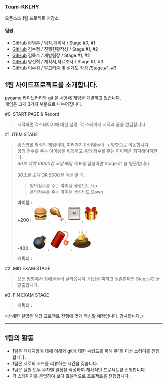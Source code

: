 ### Team-KKLHY
오픈소스 1팀 프로젝트 저장소<br>
#### 팀원
+ [GitHub](https://github.com/HwangBBang) 황병훈 / 팀장,계획서 / Stage.#0, #1 
+ [GitHub](https://github.com/123ksj) 김수정 / 진행현황작성 / Stage.#1, #2 
+ [GitHub](https://github.com/subsub97) 김득호 / 개발팀장 / Stage.#1, #2
+ [GitHub](https://github.com/YangJinHyeok) 양진혁 / 계획서,자료조사 / Stage.#1, #3 
+ [GitHub](https://github.com/sugyeong-lee) 이수경 / 알고리즘 및 설계도 작성 /Stage.#1, #3

## 1팀 사이드프로젝트를 소개합니다.

pygame 라이브러리와 git 을 사용해 게임을 개발하고 있습니다.<br>
게임은 크게 3가지 부분으로 나누어집니다.<br>

#0. START PAGE & Record<br>
> 시작화면,각스테이지에 대한 설명, 각 스테이지 시작과 끝을 연결합니다. <br>

#1. ITEM STAGE <br>
> 횡스크롤 형식의 게임이며, 여러가지 아이템들이  -x 방향으로 이동합니다. <br>
> 양의 점수를 주는 아이템을 획득하고 음의 점수를 주는 아이템은 회피해야하한다. <br>
> *60초 내에 10000점 도달* 해당 목표를 달성하면 Stage.#1 을 탈출합니다. <br><br>
> *30초를 초과* OR *5000점 이상* 일 때, <br> 
>> 양의점수를 주는 아이템 생성빈도 Up<br>
>> 음의점수를 주는 아이템 생성빈도 Down<br>
>
> **아이템 :** <br>
> **+200 :** <img src = "아이템/p_it1.png">,<img src = "아이템/p_it2.png">,<img src = "아이템/p_it3.png">,<img src = "아이템/p_it4.png"> <br><br>
> **-400 :** <img src = "아이템/n_it1.png">,<img src = "아이템/n_it2.png">,<img src = "아이템/n_it3.png">
> 
> **캐릭터 :** <br>
> 

#2. MID EXAM STAGE<br>
> 모든 방향에서 장애물들이 날라옵니다. 이것을 피하고 생존한다면 Stage.#2 을 탈출합니다.

#3. FIN EXAM STAGE<br>
> **캐릭터 :** <br>



<상세한 설명은 해당 프로젝트 진행에 맞게 작성할 예정입니다. 감사합니다.>

---
## 1팀의 활동

+ 1팀은 객체지향에 대해 이해와 git에 대한 숙련도를 위해 주1회 이상 스터디를 진행합니다.
+ 1팀은 서로의 코드를 리뷰하는 시간을 갖습니다.
+ 1팀은 팀원 모두 주차별 일정을 작성하여 계획적인 프로젝트를 진행합니다.
+ 각 스테이지를 분업하여 보다 효율적으로 프로젝트를 진행합니다.
